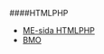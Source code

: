 ####HTMLPHP




* [ME-sida HTMLPHP](http://www.student.bth.se/~klaa17/dbwebb-kurser/htmlphp/me/kmom06/me6/me.php)
* [BMO](http://www.student.bth.se/~klaa17/dbwebb-kurser/htmlphp/me/kmom10/bmo/)
